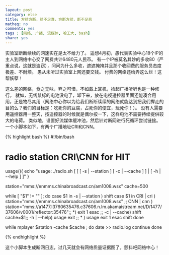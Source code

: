 ```yaml
---
layout: post 
category: else
title: 方续方断，续不足喜，方断方续，断不足悲 
matheq: no
comments: yes
tags : [网络, 广播, 流媒体, 哈工大, bash] 
share: yes
---
```


实验室断断续续的网速实在是太不给力了。
遥想4月初，愚代表实验中心18个IP的主人到网络中心交了网费共计6480元人民币。
有一个IP被莫名其妙的多收80（严重点说，这就是盗窃），问问为什么多收，遮遮掩掩并且那个收网费的服务员态度极差、不耐烦。
愚从未听过实验室上网还要交钱。
付费的网络还给弄这么烂！这帮妖孽！

这么差的网络，食之无味，弃之可惜，不如戴上耳机，捡起广播听听也是一种修行。
就如，无线鼠标的电池没电了，卸下来，放在电视遥控器里面还能凑合用用，正是物尽其用（网络中心你以为给我们断断续续的网络就能达到把我们撵走的目的么？我们的目标是：吃死你的豆腐，占死你的便宜，玩死你！）。
没有人需要用遥控器用一整天，按遥控器的时候就是偶尔按一下，这样电池不需要持续提供较大的电荷。
类似地，设置好流媒体缓冲池，然后针对断网进行死循环尝试链接。
一个小脚本如下，有两个广播地址CRI和CNN。

{% highlight bash  %}
#!/bin/bash
# radio station CRI\CNN for HIT

usage(){
	echo "usage: ./radio.sh [ [ [ -s | --station ] [ -c | --cache  ]   ] | [ -h | --help ]  ]"
}

station="mms://enmms.chinabroadcast.cn/am1008.wsx"
cache=500

while [ "$1" != "" ]; do
	case $1 in
		-s | --station )	shift
			case $1 in
				CRI | cri ) station="mms://enmms.chinabroadcast.cn/am1008.wsx" ;;
				CNN | cnn ) station="mms://a1477.l3760635476.c37606.n.lm.akamaistream.net/D/1477/37606/v0001/reflector:35476";;
				*)	exit 1
			esac
			;;
		-c | --cache)	shift
			cache=$1;;
		-h | --help)	usage
			exit ;;
		* ) usage
			exit 1
	esac
	shift
done


while  mplayer $station -cache $cache  ; do
	date >> radio.log
	continue
done

{% endhighlight %}

这个小脚本生成断网日志，过几天就会有网络质量证据图了，颤抖吧网络中心！
